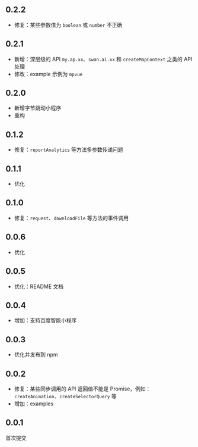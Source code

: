 ## 0.2.2
- 修复：某些参数值为 `boolean` 或 `number` 不正确

## 0.2.1
- 新增：深层级的 API `my.ap.xx`、`swan.ai.xx` 和 `createMapContext` 之类的 API 处理
- 修改：example 示例为 `mpvue`

## 0.2.0
- 新增字节跳动小程序
- 重构

## 0.1.2
- 修复：`reportAnalytics` 等方法多参数传递问题

## 0.1.1
- 优化

## 0.1.0
- 修复：`request`、`downloadFile` 等方法的事件调用

## 0.0.6
- 优化

## 0.0.5
- 优化：README 文档

## 0.0.4
- 增加：支持百度智能小程序

## 0.0.3
- 优化并发布到 npm

## 0.0.2
- 修复：某些同步调用的 API 返回值不能是 Promise，例如：`createAnimation`、`createSelectorQuery` 等
- 增加：examples

## 0.0.1
首次提交